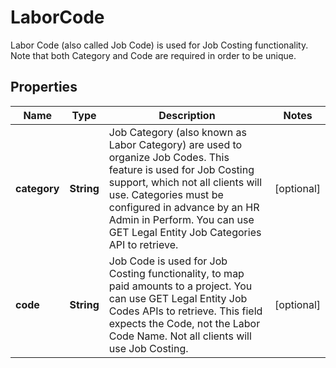 

# LaborCode

Labor Code (also called Job Code) is used for Job Costing functionality.  Note that both Category and Code are required in order to be unique. 

## Properties

| Name | Type | Description | Notes |
|------------ | ------------- | ------------- | -------------|
|**category** | **String** | Job Category (also known as Labor Category) are used to organize Job Codes.  This feature is used for Job Costing support, which not all clients will use. Categories must be configured in advance by an HR Admin in Perform.  You can use GET Legal Entity Job Categories API to retrieve.  |  [optional] |
|**code** | **String** | Job Code is used for Job Costing functionality, to map paid amounts to a project. You can use GET Legal Entity Job Codes APIs to retrieve. This field expects the Code, not the Labor Code Name.  Not all clients will use Job Costing.  |  [optional] |



